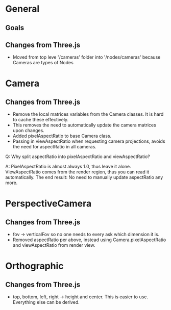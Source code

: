 # General

## Goals

## Changes from Three.js

* Moved from top leve '/cameras' folder into '/nodes/cameras' because Cameras are types of Nodes

# Camera

## Changes from Three.js

* Remove the local matrices variables from the Camera classes.  It is hard to cache these effectively.
 * This removes the need to automatically update the camera matrices upon changes.
* Added pixelAspectRatio to base Camera class.
* Passing in viewAspectRatio when requesting camera projections, avoids the need for aspectRatio in all cameras.

Q: Why split aspectRatio into pixelAspectRatio and viewAspectRatio?

A: PixelAspectRatio is almost always 1.0, thus leave it alone.  ViewAspectRatio comes from the render region, thus you can read it automatically.  The end result: No need to manually update aspectRatio any more.

# PerspectiveCamera

## Changes from Three.js

* fov -> verticalFov so no one needs to every ask which dimension it is.
* Removed aspectRatio per above, instead using Camera.pixelAspectRatio and viewAspectRatio from render view.

# Orthographic

## Changes from Three.js

* top, bottom, left, right -> height and center.  This is easier to use.  Everything else can be derived.